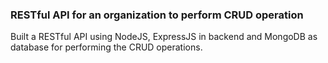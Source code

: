 ### RESTful API for an organization to perform CRUD operation
Built a RESTful API using NodeJS, ExpressJS in backend and MongoDB as database for performing the CRUD operations.